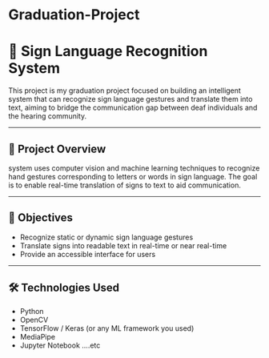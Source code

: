 # Graduation-Project 
# 🤟 Sign Language Recognition System

This project is my graduation project focused on building an intelligent system that can recognize sign language gestures and translate them into text, aiming to bridge the communication gap between deaf individuals and the hearing community.

---

## 📌 Project Overview
 system uses computer vision and machine learning techniques to recognize hand gestures corresponding to letters or words in sign language. The goal is to enable real-time translation of signs to text to aid communication.

---

## 🎯 Objectives

- Recognize static or dynamic sign language gestures
- Translate signs into readable text in real-time or near real-time
- Provide an accessible interface for users

---

## 🛠️ Technologies Used

- Python
- OpenCV
- TensorFlow / Keras (or any ML framework you used)
- MediaPipe 
- Jupyter Notebook ....etc





